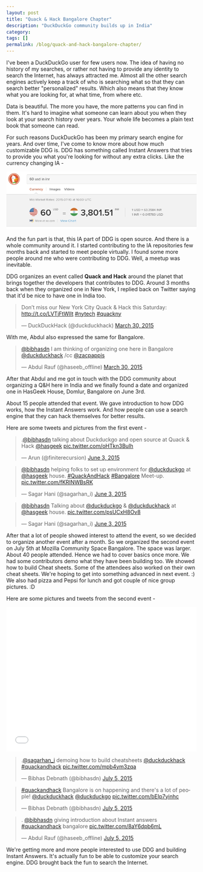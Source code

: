 ```yaml
---
layout: post
title: "Quack & Hack Bangalore Chapter"
description: "DuckDuckGo community builds up in India"
category:
tags: []
permalink: /blog/quack-and-hack-bangalore-chapter/
---
```


I've been a DuckDuckGo user for few users now. The idea of having no history of my searches, or rather not having to provide any identity to search the Internet, has always attracted me. Almost all the other search engines actively keep a track of who is searching what so that they can search better "personalized" results. Which also means that they know what you are looking for, at what time, from where etc.

Data is beautiful. The more you have, the more patterns you can find in them. It's hard to imagine what someone can learn about you when they look at your search history over years.  Your whole life becomes a plain text book that someone can read.

For such reasons DuckDuckGo has been my primary search engine for years. And over time, I've come to know more about how much customizable DDG is. DDG has something called Instant Answers that tries to provide you what you're looking for without any extra clicks. Like the currency changing IA -

![Currency Convert Instant Answers](uploads/Selection_065.jpg)

And the fun part is that, this IA part of DDG is open source. And there is a whole community around it. I started contributing to the IA repositories few months back and started to meet people virtually. I found some more people around me who were contributing to DDG. Well, a meetup was inevitable.

DDG organizes an event called **Quack and Hack** around the planet that brings together the developers that contributes to DDG. Around 3 months back when they organized one in New York, I replied back on Twitter saying that it'd be nice to have one in India too.

<blockquote class="twitter-tweet" lang="en"><p lang="en" dir="ltr">Don’t miss our New York City Quack &amp; Hack this Saturday: <a href="http://t.co/LVTjFtWlIt">http://t.co/LVTjFtWlIt</a>  <a href="https://twitter.com/hashtag/nytech?src=hash">#nytech</a> <a href="https://twitter.com/hashtag/quackny?src=hash">#quackny</a></p>&mdash; DuckDuckHack (@duckduckhack) <a href="https://twitter.com/duckduckhack/status/582598972696576000">March 30, 2015</a></blockquote>

With me, Abdul also expressed the same for Bangalore.

<blockquote class="twitter-tweet" lang="en"><p lang="en" dir="ltr"><a href="https://twitter.com/bibhasdn">@bibhasdn</a> I am thinking of organizing one here in Bangalore <a href="https://twitter.com/duckduckhack">@duckduckhack</a> /cc <a href="https://twitter.com/zacpappis">@zacpappis</a></p>&mdash; Abdul Rauf (@haseeb_offline) <a href="https://twitter.com/haseeb_offline/status/582603240132325376">March 30, 2015</a></blockquote>

After that Abdul and me got in touch with the DDG community about organizing a Q&H here in India and we finally found a date and organized one in HasGeek House, Domlur, Bangalore on June 3rd.

About 15 people attended that event. We gave introduction to how DDG works, how the Instant Answers work. And how people can use a search engine that they can hack themselves for better results.

Here are some tweets and pictures from the first event -

<blockquote class="twitter-tweet" lang="en"><p lang="en" dir="ltr">.<a href="https://twitter.com/bibhasdn">@bibhasdn</a> talking about Duckduckgo and open source at Quack &amp; Hack <a href="https://twitter.com/hasgeek">@hasgeek</a> <a href="http://t.co/oHTkn3BuIh">pic.twitter.com/oHTkn3BuIh</a></p>&mdash; Arun (@finiterecursion) <a href="https://twitter.com/finiterecursion/status/606093377533153280">June 3, 2015</a></blockquote>

<blockquote class="twitter-tweet" lang="en"><p lang="en" dir="ltr"><a href="https://twitter.com/bibhasdn">@bibhasdn</a> helping folks to set up environment for <a href="https://twitter.com/duckduckgo">@duckduckgo</a> at <a href="https://twitter.com/hasgeek">@hasgeek</a> house. <a href="https://twitter.com/hashtag/QuackAndHack?src=hash">#QuackAndHack</a> <a href="https://twitter.com/hashtag/Bangalore?src=hash">#Bangalore</a> Meet-up. <a href="http://t.co/fKRINWBsRK">pic.twitter.com/fKRINWBsRK</a></p>&mdash; Sagar Hani (@sagarhan_i) <a href="https://twitter.com/sagarhan_i/status/606091801573744641">June 3, 2015</a></blockquote>

<blockquote class="twitter-tweet" lang="en"><p lang="en" dir="ltr"><a href="https://twitter.com/bibhasdn">@bibhasdn</a> Talking about <a href="https://twitter.com/duckduckgo">@duckduckgo</a> &amp; <a href="https://twitter.com/duckduckhack">@duckduckhack</a> at <a href="https://twitter.com/hasgeek">@hasgeek</a> house. <a href="http://t.co/psUCxH8Ov8">pic.twitter.com/psUCxH8Ov8</a></p>&mdash; Sagar Hani (@sagarhan_i) <a href="https://twitter.com/sagarhan_i/status/606086498035769345">June 3, 2015</a></blockquote>

After that a lot of people showed interest to attend the event, so we decided to organize another event after a month. So we organized the second event on July 5th at Mozilla Community Space Bangalore. The space was larger. About 40 people attended. Hence we had to cover basics once more. We had some contributors demo what they have been building too. We showed how to build Cheat sheets. Some of the attendees also worked on their own cheat sheets. We're hoping to get into something advanced in next event. :) We also had pizza and Pepsi for lunch and got couple of nice group pictures. :D

Here are some pictures and tweets from the second event -

<div style='position: relative; padding-bottom: 76%; height: 0; overflow: hidden;'><iframe id='iframe' src='//flickrit.com/slideshowholder.php?height=75&size=big&setId=72157653159462243&credit=1&thumbnails=0&transition=0&layoutType=responsive&sort=0' scrolling='no' frameborder='0'style='width:100%; height:100%; position: absolute; top:0; left:0;' ></iframe></div>

<blockquote class="twitter-tweet" lang="en"><p lang="en" dir="ltr">.<a href="https://twitter.com/sagarhan_i">@sagarhan_i</a> demoing how to build cheatsheets <a href="https://twitter.com/duckduckhack">@duckduckhack</a> <a href="https://twitter.com/hashtag/quackandhack?src=hash">#quackandhack</a> <a href="http://t.co/mpb4ym3zqa">pic.twitter.com/mpb4ym3zqa</a></p>&mdash; Bibhas Debnath (@bibhasdn) <a href="https://twitter.com/bibhasdn/status/617600716765425664">July 5, 2015</a></blockquote>

<blockquote class="twitter-tweet" lang="en"><p lang="en" dir="ltr"><a href="https://twitter.com/hashtag/quackandhack?src=hash">#quackandhack</a> Bangalore is on happening and there&#39;s a lot of people! <a href="https://twitter.com/duckduckhack">@duckduckhack</a> <a href="https://twitter.com/duckduckgo">@duckduckgo</a> <a href="http://t.co/bEIp7yinhc">pic.twitter.com/bEIp7yinhc</a></p>&mdash; Bibhas Debnath (@bibhasdn) <a href="https://twitter.com/bibhasdn/status/617598037746040832">July 5, 2015</a></blockquote>

<blockquote class="twitter-tweet" lang="en"><p lang="en" dir="ltr">. <a href="https://twitter.com/bibhasdn">@bibhasdn</a> giving introduction about Instant answers <a href="https://twitter.com/hashtag/quackandhack?src=hash">#quackandhack</a> bangalore <a href="http://t.co/8aY6dpb6mL">pic.twitter.com/8aY6dpb6mL</a></p>&mdash; Abdul Rauf (@haseeb_offline) <a href="https://twitter.com/haseeb_offline/status/617575100452200448">July 5, 2015</a></blockquote>
<script async src="//platform.twitter.com/widgets.js" charset="utf-8"></script>

We're getting more and more people interested to use DDG and building Instant Answers. It's actually fun to be able to customize your search engine. DDG brought back the fun to search the Internet.
